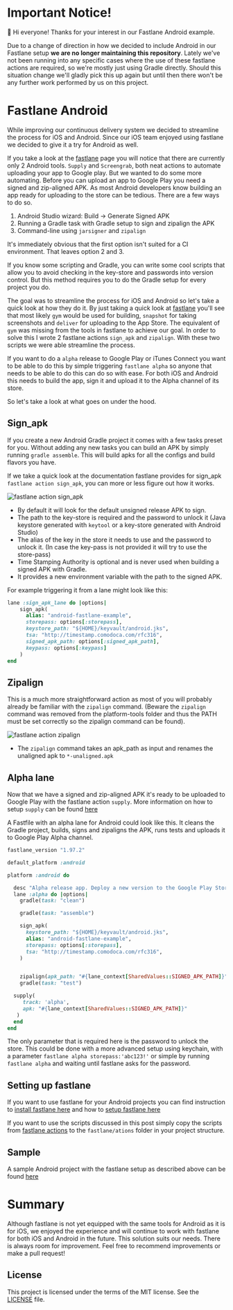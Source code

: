 # Important Notice!
:mega: Hi everyone! Thanks for your interest in our Fastlane Android example.

Due to a change of direction in how we decided to include Android in our Fastlane setup __**we are no longer maintaining this repository**__. Lately we've not been running into any specific cases where the use of these fastlane actions are required, so we're mostly just using Gradle directly. Should this situation change we'll gladly pick this up again but until then there won't be any further work performed by us on this project.

# Fastlane Android

While improving our continuous delivery system we decided to streamline the process for iOS and Android. Since our iOS team enjoyed using fastlane we decided to give it a try for Android as well.

If you take a look at the [fastlane](https://fastlane.tools) page you will notice that there are currently only 2 Android tools. `Supply` and `Screengrab`, both neat actions to automate uploading your app to Google play. But we wanted to do some more automating. Before you can upload an app to Google Play you need a signed and zip-aligned APK. As most Android developers know building an app ready for uploading to the store can be tedious. There are a few ways to do so.

1. Android Studio wizard: Build -> Generate Signed APK
2. Running a Gradle task with Gradle setup to sign and zipalign the APK
3. Command-line using `jarsigner` and `zipalign`

It's immediately obvious that the first option isn't suited for a CI environment. That leaves option 2 and 3.

If you know some scripting and Gradle, you can write some cool scripts that allow you to avoid checking in the key-store and passwords into version control. But this method requires you to do the Gradle setup for every project you do.

The goal was to streamline the process for iOS and Android so let's take a quick look at how they do it. By just taking a quick look at [fastlane](https://fastlane.tools) you'll see that most likely `gym` would be used for building, `snapshot` for taking screenshots and `deliver` for uploading to the App Store. The equivalent of `gym` was missing from the tools in fastlane to achieve our goal. In order to solve this I wrote 2 fastlane actions `sign_apk` and `zipalign`. With these two scripts we were able streamline the process.

If you want to do a `alpha` release to Google Play or iTunes Connect you want to be able to do this by simple triggering `fastlane alpha` so anyone that needs to be able to do this can do so with ease. For both iOS and Android this needs to build the app, sign it and upload it to the Alpha channel of its store.

So let's take a look at what goes on under the hood.

## Sign_apk

If you create a new Android Gradle project it comes with a few tasks preset for you. Without adding any new tasks you can build an APK by simply running `gradle assemble`. This will build apks for all the configs and build flavors you have.

If we take a quick look at the documentation fastlane provides for sign_apk `fastlane action sign_apk`, you can more or less figure out how it works.

<img src="sign_apk.png" alt="fastlane action sign_apk"/>

* By default it will look for the default unsigned release APK to sign.
* The path to the key-store is required and the password to unlock it (Java keystore generated with `keytool` or a key-store generated with Android Studio)
* The alias of the key in the store it needs to use and the password to unlock it. (In case the key-pass is not provided it will try to use the store-pass)
* Time Stamping Authority is optional and is never used when building a signed APK with Gradle.
* It provides a new environment variable with the path to the signed APK.

For example triggering it from a lane might look like this:
```ruby
lane :sign_apk_lane do |options|
    sign_apk(
      alias: "android-fastlane-example",
      storepass: options[:storepass],
      keystore_path: "${HOME}/keyvault/android.jks",
      tsa: "http://timestamp.comodoca.com/rfc316",
      signed_apk_path: options[:signed_apk_path],
      keypass: options[:keypass]
    )
end
```

## Zipalign

This is a much more straightforward action as most of you will probably already be familiar with the `zipalign` command. (Beware the `zipalign` command was removed from the platform-tools folder and thus the PATH must be set correctly so the zipalign command can be found).

<img src="zipalign.png" alt="fastlane action zipalign"/>

* The `zipalign` command takes an apk_path as input and renames the unaligned apk to `*-unaligned.apk`

## Alpha lane

Now that we have a signed and zip-aligned APK it's ready to be uploaded to Google Play with the fastlane action `supply`. More information on how to setup `supply` can be found [here](https://github.com/fastlane/fastlane/tree/master/supply#readme)

A Fastfile with an alpha lane for Android could look like this. It cleans the Gradle project, builds, signs and zipaligns the APK, runs tests and uploads it to Google Play Alpha channel.

```ruby
fastlane_version "1.97.2"

default_platform :android

platform :android do

  desc "Alpha release app. Deploy a new version to the Google Play Store - Alpha channel"
  lane :alpha do |options|
    gradle(task: "clean")

    gradle(task: "assemble")

    sign_apk(
      keystore_path: "${HOME}/keyvault/android.jks",
      alias: "android-fastlane-example",
      storepass: options[:storepass],
      tsa: "http://timestamp.comodoca.com/rfc316",
    )


    zipalign(apk_path: "#{lane_context[SharedValues::SIGNED_APK_PATH]}")
    gradle(task: "test")

  supply(
     track: 'alpha',
     apk: "#{lane_context[SharedValues::SIGNED_APK_PATH]}"
   )
  end
end
```

The only parameter that is required here is the password to unlock the store. This could be done with a more advanced setup using keychain, with a parameter `fastlane alpha storepass:'abc123!'` or simple by running `fastlane alpha` and waiting until fastlane asks for the password.

## Setting up fastlane

If you want to use fastlane for your Android projects you can find instruction to [install fastlane here](https://github.com/fastlane/fastlane#installation) and how to [setup fastlane here](https://github.com/fastlane/fastlane#quick-start)

If you want to use the scripts discussed in this post simply copy the scripts from [fastlane actions](https://github.com/appfoundry/fastlane-android-example/tree/master/fastlane%20actions) to the `fastlane/ations` folder in your project structure.

## Sample

A sample Android project with the fastlane setup as described above can be found [here](https://github.com/appfoundry/fastlane-android-example/tree/master/sample)

# Summary

Although fastlane is not yet equipped with the same tools for Android as it is for iOS, we enjoyed the experience and will continue to work with fastlane for both iOS and Android in the future. This solution suits our needs. There is always room for improvement. Feel free to recommend improvements or make a pull request!

## License

This project is licensed under the terms of the MIT license. See the [LICENSE](LICENSE) file.
